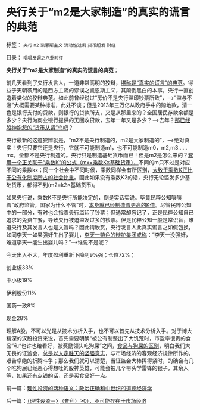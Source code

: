 # 央行关于“m2是大家制造”的真实的谎言的典范

标签： `央行` `m2` `凯恩斯主义` `流动性过剩` `货币超发` `财经` 

目录： `唱唱反调之八卦时评`

**央行关于“m2是大家制造”的真实的谎言的典范**；

前几天看到了央行发言人，一道非常高明的狡辩，[堪称是“真实的谎言”的典范](../../../2011/7/2/绝对真实的谎言.md)。得益于天朝袭用的是西方主流的谬误之凯恩斯主义，其颠倒黑白的本事，央行一直创造着类似的狡辩典范。如此前曾经说过“房价不是央行滥印钞票所致”，——>“滥与不滥”大概需要某种标准，此处不谈；但是2013年三万亿从政府手中的购地款，清一色是银行支付的贷款，则银行的贷款所支，又是从那里来的？全国居民存款余额是多少？央行为商业银行提供的无回收贷款，去年一年又是多少？——>去年？[那已经股神抱怨的“货币从紧”鸟吧](../../../2014/1/18/凯恩斯主义的庄托，如清议，钮文新，但斌等股神；.md)？

央行最新的这道狡辩就是，“m2不是央行制造的，m2是大家制造的”，——>绝对真实！央行只要它还是央行，它就不可能制造m1，也不可能制造m0，m2,m3……mx，全都不是央行制造的。央行只是制造基础货币而已！但是m2是怎么来的？[套用一个正关联于“乘数K”的公式（mx=乘数K×基础货币），](../../../2013/4/15/凯恩斯主义的基础货币与M2之间的乘数和国进民退；.md)不同的m只不过是对应不同的乘数kx；同一个社会中不同时侯，乘数同样会有所区别，[大致于乘数K正比于公有化制度所占的社会比重](../../../2013/12/23/OT和QE的含义，高杠杆与乘数的关系，钱荒与通货膨胀的关联.md)。因此如果没有乘数K2的话，央行无论滥发多少基础货币，都得不到(m2=k2×基础货币)。

如果央行说，乘数K不是央行所能决定的，倒是实话实说。毕竟民粹公知嚷嚷着“政府监管，国家为什么不管”时，[本身就已经制造着更高的K值](../../../2013/12/24/凯恩斯主义的“毒瘾定理”，“钱荒”与通货膨胀并存.md)。尽管民粹公知中的一部分，有时也会指责央行滥印了钞票；但通常却忘记了，正是民粹公知自已追求的免费午餐，导致央行被迫滥发过多的钞票。但是民粹公知一般是常识盲，难道央行及其发言人也是文盲吗？因此请欣赏，央行发言人此真实谎言之如假包换，如同李天一如果强奸生出了婴儿，[李天一特色的辩护集团或称](../../../2013/10/9/世上没有包赚不赔的刑事辩护，李天一案中的清华派刘桂明教授.md)：“李天一没强奸，难道李天一能生出婴儿吗？”——>谁说不是呢？

今天出入不大，年度盈利重新下降到9%强；仓位72%；

创业板33%

中小板19%

伊利股份11%

国药一致8%

现金28%

理解A股，不可以光是从技术分析入手，也不可以首先从技术分析入手。对于博大精深的汉股投资来说，首先需要明确“被公有制整出了大饥荒时，市盈率很贵的食品”和“也许也给看好，被奖励领头吃狗屎”之间，[食品与狗屎的区别](../../../2014/1/24/抛开道德枷锁，看懂“牛市最必要的条件”.md)，明白我们大无畏的证监会，[总是以人定胜天的坚强意志](../../../2009/5/1/人定胜天？马列唯心信仰对客观规律干预冲动.md)，与市场经济的客观经济规律所作的，艰苦卓绝的折腾斗争；那么我们就可以清楚，当证监会大棒挥得紧时，的确会有几个吃狗屎已经恶心得想吐的股神英雄，可能会被几个带头学雷锋的银子，其余人等，如果还有点钱的话，还是买食品好一点。

前一篇：[理性投资的两种语义：政治正确和中世纪的道德经济学](../../../2014/1/27/理性投资的两种语义：政治正确和中世纪的道德经济学.md)

后一篇：[（理性设资＝∑（套利）&gt;0），不可能存在于市场经济](../../../2014/1/28/（理性设资＝∑（套利）&gt;0），不可能存在于市场经济.md)